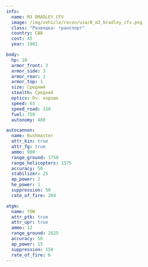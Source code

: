 ```yaml
---
info:
  name: M3 BRADLEY CFV
  image: /img/vehicle/recon/usa/8_m3_bradley_cfv.png
  class: "Разведка: транспорт"
  country: США
  cost: 45
  year: 1981

body:
  hp: 10
  armor_front: 3
  armor_side: 3
  armor_rear: 1
  armor_top: 1
  size: Средний
  stealth: Средний
  optics: Оч. хорошо
  speed: 65
  speed_road: 110
  fuel: 750
  autonomy: 480

autocannon:
  name: Bushmaster
  attr_kin: true
  attr_fg: true
  ammo: 900
  range_ground: 1750
  range_helicopters: 1575
  accuracy: 50
  stabilizer: 25
  ap_power: 2
  he_power: 1
  suppression: 50
  rate_of_fire: 204

atgm:
  name: TOW
  attr_ptk: true
  attr_upr: true
  ammo: 12
  range_ground: 2625
  accuracy: 50
  ap_power: 15
  suppression: 150
  rate_of_fire: 6
---
```

